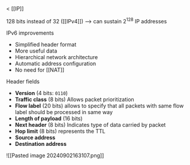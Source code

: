 < [[IP]]

128 bits instead of 32 ([[IPv4]])
--> can sustain $2^{128}$ IP addresses

IPv6 improvements
- Simplified header format
- More useful data
- Hierarchical network architecture
- Automatic address configuration
- No need for [[NAT]]

Header fields
- **Version** (4 bits: `0110`)
- **Traffic class** (8 bits) Allows packet prioritization
- **Flow label** (20 bits) allows to specify that all packets with same flow label should be processed in same way
- **Length of payload** (16 bits)
- **Next header** (8 bits) Indicates type of data carried by packet
- **Hop limit** (8 bits) represents the TTL
- **Source address**
- **Destination address**

![[Pasted image 20240902163107.png]]

